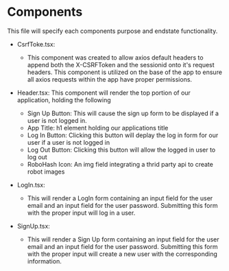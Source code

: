 # Components

This file will specify each components purpose and endstate functionality.

- CsrfToke.tsx: 
    - This component was created to allow axios default headers to append both the X-CSRFToken and the sessionid onto it's request headers. This component is utilized on the base of the app to ensure all axios requests within the app have proper permissions.

- Header.tsx: This component will render the top portion of our application, holding the following
    - Sign Up Button: This will cause the sign up form to be displayed if a user is not logged in.
    - App Title: h1 element holding our applications title
    - Log In Button: Clicking this button will deplay the log in form for our user if a user is not logged in
    - Log Out Button: Clicking this button will allow the logged in user to log out
    - RoboHash Icon: An img field integrating a thrid party api to create robot images

- LogIn.tsx:
    - This will render a LogIn form containing an input field for the user email and an input field for the user password. Submitting this form with the proper input will log in a user.

- SignUp.tsx:
    - This will render a Sign Up form containing an input field for the user email and an input field for the user password. Submitting this form with the proper input will create a new user with the corresponding information.